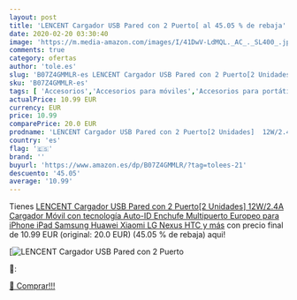 ```yaml
---
layout: post
title: 'LENCENT Cargador USB Pared con 2 Puerto[ al 45.05 % de rebaja'
date: 2020-02-20 03:30:40
image: 'https://m.media-amazon.com/images/I/41DwV-LdMQL._AC_._SL400_.jpg'
comments: true
category: ofertas
author: 'tole.es'
slug: 'B07Z4GMMLR-es LENCENT Cargador USB Pared con 2 Puerto[2 Unidades]...'
sku: 'B07Z4GMMLR-es'
tags: [ 'Accesorios','Accesorios para móviles','Accesorios para portátiles y netbooks','Cargadores y adaptadores para portátiles y netbooks','Cargadores y bases de carga para portátiles y netbooks','Comunicación móvil y accesorios','Electrónica','Fundas y carcasas para teléfonos móviles','Informática','Móviles','Móviles y smartphones libres','ipad','iphone', ]
actualPrice: 10.99 EUR
currency: EUR
price: 10.99
comparePrice: 20.0 EUR
prodname: 'LENCENT Cargador USB Pared con 2 Puerto[2 Unidades]  12W/2.4A Cargador Móvil con tecnología Auto-ID  Enchufe Multipuerto Europeo para iPhone  iPad  Samsung  Huawei  Xiaomi  LG  Nexus  HTC y más'
country: 'es'
flag: '🇪🇸'
brand: ''
buyurl: 'https://www.amazon.es/dp/B07Z4GMMLR/?tag=tolees-21'
descuento: '45.05'
average: '10.99'
---
```


Tienes [LENCENT Cargador USB Pared con 2 Puerto[2 Unidades]  12W/2.4A Cargador Móvil con tecnología Auto-ID  Enchufe Multipuerto Europeo para iPhone  iPad  Samsung  Huawei  Xiaomi  LG  Nexus  HTC y más](https://www.amazon.es/dp/B07Z4GMMLR/?tag=tolees-21) con precio final de  10.99 EUR (original: 20.0 EUR) (45.05 %  de rebaja) aqui!

[![LENCENT Cargador USB Pared con 2 Puerto[](https://m.media-amazon.com/images/I/41DwV-LdMQL._AC_._SL400_.jpg)](https://www.amazon.es/dp/B07Z4GMMLR/?tag=tolees-21)

🔎:


[🛒 Comprar!!!](https://www.amazon.es/dp/B07Z4GMMLR/?tag=tolees-21)
